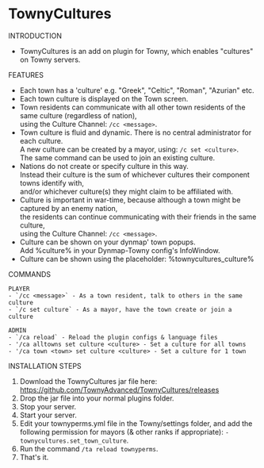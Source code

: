 # TownyCultures

INTRODUCTION
- TownyCultures is an add on plugin for Towny, which enables "cultures" on Towny servers.
 
FEATURES
- Each town has a 'culture' e.g. "Greek", "Celtic", "Roman", "Azurian" etc.
- Each town culture is displayed on the Town screen.
- Town residents can communicate with all other town residents of the same culture (regardless of nation), 
  <br>using the Culture Channel: `/cc <message>`.
- Town culture is fluid and dynamic. 
  There is no central administrator for each culture.
  <br>A new culture can be created by a mayor, using: `/c set <culture>`.
  <br>The same command can be used to join an existing culture.
- Nations do not create or specify culture in this way.
  <br>Instead their culture is the sum of whichever cultures their component towns identify with, 
  <br>and/or whichever culture(s) they might claim to be affiliated with.
- Culture is important in war-time,
  because although a town might be captured by an enemy nation,
  <br>the residents can continue communicating with their friends in the same culture,
  <br>using the Culture Channel: `/cc <message>`.
- Culture can be shown on your dynmap' town popups.
  <br>Add %culture% in your Dynmap-Towny config's InfoWindow.
- Culture can be shown using the placeholder: %townycultures_culture%

COMMANDS

    PLAYER
    - `/cc <message>` - As a town resident, talk to others in the same culture
    - `/c set culture` - As a mayor, have the town create or join a culture
    
    ADMIN
    - `/ca reload` - Reload the plugin configs & language files
    - '/ca alltowns set culture <culture> - Set a culture for all towns
    - '/ca town <town> set culture <culture> - Set a culture for 1 town
      
INSTALLATION STEPS
1. Download the TownyCultures jar file here: https://github.com/TownyAdvanced/TownyCultures/releases
2. Drop the jar file into your normal plugins folder.
3. Stop your server.
4. Start your server.
5. Edit your townyperms.yml file in the Towny/settings folder, 
   and add the following permission for mayors (& other ranks if appropriate):
   `- townycultures.set_town_culture`.
6. Run the command `/ta reload townyperms`.   
7. That's it.

